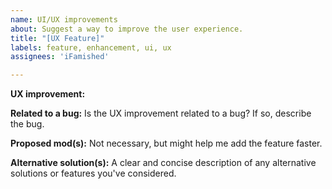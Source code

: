 ```yaml
---
name: UI/UX improvements
about: Suggest a way to improve the user experience.
title: "[UX Feature]"
labels: feature, enhancement, ui, ux
assignees: 'iFamished'

---
```


**UX improvement:**


**Related to a bug:**
Is the UX improvement related to a bug? If so, describe the bug.

**Proposed mod(s):**
Not necessary, but might help me add the feature faster.

**Alternative solution(s):**
A clear and concise description of any alternative solutions or features you've considered.